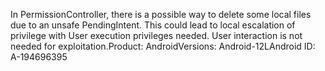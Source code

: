 In PermissionController, there is a possible way to delete some local files due to an unsafe PendingIntent. This could lead to local escalation of privilege with User execution privileges needed. User interaction is not needed for exploitation.Product: AndroidVersions: Android-12LAndroid ID: A-194696395